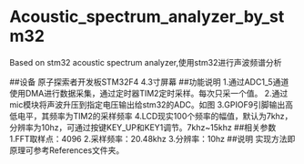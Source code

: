 ﻿# Acoustic_spectrum_analyzer_by_stm32
Based on stm32 acoustic spectrum analyzer,使用stm32进行声波频谱分析

##设备
原子探索者开发板STM32F4
4.3寸屏幕
##功能说明
1.通过ADC1_5通道使用DMA进行数据采集，通过定时器TIM2定时采样。每次只采一个值。
2.通过mic模块将声波升压到指定电压输出给stm32的ADC。如图
3.GPIOF9引脚输出高低电平，其频率为TIM2的采样频率
4.LCD现实100个频率的幅值，默认为7khz，分辨率为10hz，可通过按键KEY_UP和KEY1调节。7khz~15khz
##相关参数
1.FFT取样点：4096
2.采样频率：20.48khz
3.分辨率：10hz
##说明
实现方法即原理可参考References文件夹。

